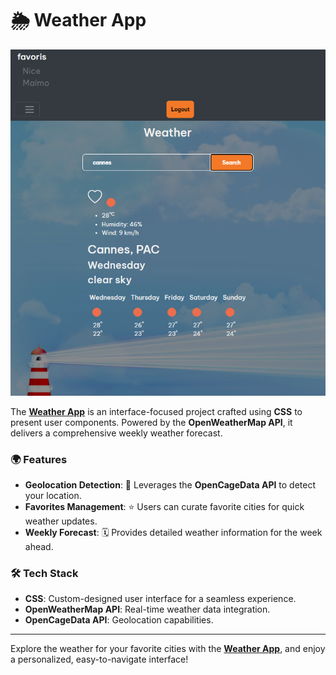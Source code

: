 # 🌦️ Weather App

![Weather App Screenshot](public/screen.png)  <!-- Make sure to use the correct path -->

The **[Weather App](https://weather-app-snowy-sigma.vercel.app/)** is an interface-focused project crafted using **CSS** to present user components. Powered by the **OpenWeatherMap API**, it delivers a comprehensive weekly weather forecast.

### 🌍 Features

- **Geolocation Detection**: 📍 Leverages the **OpenCageData API** to detect your location.
- **Favorites Management**: ⭐ Users can curate favorite cities for quick weather updates.
- **Weekly Forecast**: 🗓️ Provides detailed weather information for the week ahead.

### 🛠️ Tech Stack

- **CSS**: Custom-designed user interface for a seamless experience.
- **OpenWeatherMap API**: Real-time weather data integration.
- **OpenCageData API**: Geolocation capabilities.

---

Explore the weather for your favorite cities with the **[Weather App](https://weather-app-snowy-sigma.vercel.app/)**, and enjoy a personalized, easy-to-navigate interface!
